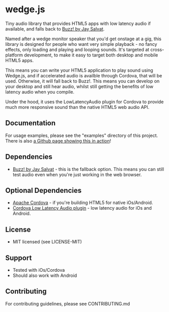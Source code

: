 wedge.js
========

Tiny audio library that provides HTML5 apps with low latency audio if available,
and falls back to [Buzz! by Jay Salvat](https://github.com/jaysalvat/buzz).

Named after a wedge monitor speaker that you'd get onstage at a gig, this library
is designed for people who want very simple playback - no fancy effects, only
loading and playing and looping sounds. It's targeted at cross-platform development,
to make it easy to target both desktop and mobile HTML5 apps.

This means you can write your HTML5 application to play sound using Wedge.js, and if
accelerated audio is availble through Cordova, that will be used. Otherwise,
it will fall back to Buzz!. This means you can develop on your desktop and
still hear audio, whilst still getting the benefits of low latency audio
when you compile.
 
Under the hood, it uses the LowLatencyAudio plugin for Cordova to provide much more responsive sound than the native HTML5 web audio API.

Documentation
-------------

For usage examples, please see the "examples" directory of this project. There is also <a href="http://boxuk.github.com/wedge.js/">a Github page showing this in action</a>!
 
Dependencies
------------

 * [Buzz! by Jay Salvat](https://github.com/jaysalvat/buzz) - this is the fallback option. This means
  you can still test audio even when you're just working in the web browser.
 
Optional Dependencies
---------------------

 * [Apache Cordova](http://cordova.apache.org/) - if you're building HTML5 for native iOs/Android.
 * [Cordova Low Latency Audio plugin](https://github.com/phonegap/phonegap-plugins/tree/master/iPhone/LowLatencyAudio) - low latency audio for iOs and Android.
 
License
-------
 * MIT licensed (see LICENSE-MIT)
 
Support
-------

 * Tested with iOs/Cordova
 * Should also work with Android

Contributing
------------
For contributing guidelines, please see CONTRIBUTING.md
